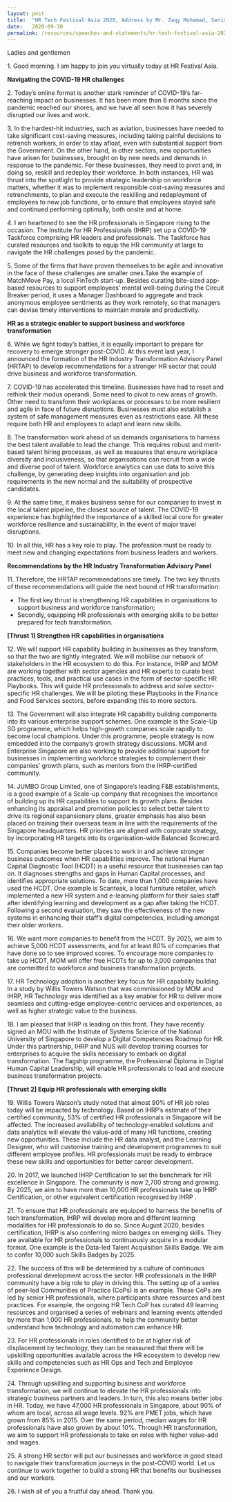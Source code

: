 ```yaml
---
layout: post
title:  "HR Tech Festival Asia 2020, Address by Mr. Zaqy Mohamad, Senior Minister of State, Ministry of Defence and Ministry of Manpower"
date:   2020-09-30
permalink: /resources/speeches-and-statements/hr-tech-festival-asia-2020-address-by-mr-zaqy-mohamad/
---
```

Ladies and gentlemen

1\.  Good morning. I am happy to join you virtually today at HR Festival Asia.

**Navigating the  COVID-19  HR challenges**

2\.  Today’s online format is another stark reminder of COVID-19’s far-reaching impact on businesses. It has been more than 6 months since the pandemic reached our shores, and we have all seen how it has severely disrupted our lives and work.

3\.  In the hardest-hit industries, such as aviation, businesses have needed to take significant cost-saving measures, including taking painful decisions to retrench workers, in order to stay afloat, even with substantial support from the Government. On the other hand, in other sectors, new opportunities have arisen for businesses, brought on by new needs and demands in response to the pandemic. For these businesses, they need to pivot and, in doing so, reskill and redeploy their workforce. In both instances, HR was thrust into the spotlight to provide strategic leadership on workforce matters, whether it was to implement responsible cost-saving measures and retrenchments, to plan and execute the reskilling and redeployment of employees to new job functions, or to ensure that employees stayed safe and continued performing optimally, both onsite and at home.

4\.  I am heartened to see the HR professionals in Singapore rising to the occasion. The Institute for HR Professionals (IHRP) set up a COVID-19 Taskforce comprising HR leaders and professionals. The Taskforce has curated resources and toolkits to equip the HR community at large to navigate the HR challenges posed by the pandemic.

5\.  Some of the firms that have proven themselves to be agile and innovative in the face of these challenges are smaller ones.Take the example of MatchMove Pay, a local FinTech start-up. Besides curating bite-sized app-based resources to support employees’ mental well-being during the  Circuit Breaker period, it uses a Manager Dashboard to aggregate and track anonymous employee sentiments as they work remotely, so that managers can devise timely interventions to maintain morale and productivity.

**HR as a strategic enabler to support business and workforce transformation**

6\.  While we fight today’s battles, it is equally important to prepare for recovery to emerge stronger post-COVID. At this event last year, I announced the formation of the HR Industry Transformation Advisory Panel (HRTAP) to develop recommendations for a stronger HR sector that could drive business and workforce transformation.

7\.  COVID-19 has accelerated this timeline. Businesses have had to reset and rethink their modus operandi. Some need to pivot to new areas of growth. Other need to transform their workplaces or processes to be more resilient and agile in face of future disruptions. Businesses must also establish a system of safe management measures even as restrictions ease. All these require both HR and employees to adapt and learn new skills.

8\.  The transformation work ahead of us demands organisations to harness the best talent available to lead the change. This requires robust and merit-based talent hiring processes, as well as measures that ensure workplace diversity and inclusiveness, so that organisations can recruit from a wide and diverse pool of talent. Workforce analytics can use data to solve this challenge, by generating deep insights into organisation and job requirements in the new normal and the suitability of prospective candidates.

9\.  At the same time, it makes business sense for our companies to invest in the local talent pipeline, the closest source of talent. The COVID-19 experience has highlighted the importance of a skilled local core for greater workforce resilience and sustainability, in the event of major travel disruptions.

10\.  In all this, HR has a key role to play. The profession must be ready to meet new and changing expectations from business leaders and workers.

**Recommendations by the HR Industry Transformation Advisory Panel**

11\.  Therefore, the HRTAP recommendations are timely. The two key thrusts of these recommendations will guide the next bound of HR transformation:

-   The first key thrust is strengthening HR capabilities in organisations to support business and workforce transformation;
-   Secondly, equipping HR professionals with emerging skills to be better prepared for tech transformation.

**[Thrust 1] Strengthen HR capabilities in organisations**

12\.  We will support HR capability building in businesses as they transform, so that the two are tightly integrated. We will mobilise our network of stakeholders in the HR ecosystem to do this. For instance, IHRP and  MOM  are working together with sector agencies and HR experts to curate best practices, tools, and practical use cases in the form of sector-specific HR Playbooks. This will guide HR professionals to address and solve sector-specific HR challenges. We will be piloting these Playbooks in the Finance and Food Services sectors, before expanding this to more sectors.

13\.  The Government will also integrate HR capability building components into its various enterprise support schemes. One example is the Scale-Up SG programme, which helps high-growth companies scale rapidly to become local champions. Under this programme, people strategy is now embedded into the company’s growth strategy discussions. MOM and Enterprise Singapore are also working to provide additional support for businesses in implementing workforce strategies to complement their companies’ growth plans, such as mentors from the IHRP-certified community.

14\.  JUMBO Group Limited, one of Singapore’s leading F&B establishments, is a good example of a Scale-up company that recognises the importance of building up its HR capabilities to support its growth plans. Besides enhancing its appraisal and promotion policies to select better talent to drive its regional expansionary plans, greater emphasis has also been placed on training their overseas team in line with the requirements of the Singapore headquarters. HR priorities are aligned with corporate strategy, by incorporating HR targets into its organisation-wide Balanced Scorecard.

15\.  Companies become better places to work in and achieve stronger business outcomes when HR capabilities improve. The national Human Capital Diagnostic Tool (HCDT) is a useful resource that businesses can tap on. It diagnoses strengths and gaps in Human Capital processes, and identifies appropriate solutions. To date, more than 1,000 companies have used the HCDT. One example is Scanteak, a local furniture retailer, which implemented a new HR system and e-learning platform for their sales staff after identifying learning and development as a gap after taking the HCDT. Following a second evaluation, they saw the effectiveness of the new systems in enhancing their staff’s digital competencies, including amongst their older workers.

16\.  We want more companies to benefit from the HCDT. By 2025, we aim to achieve 5,000 HCDT assessments, and for at least 80% of companies that have done so to see improved scores.  To encourage more companies to take up HCDT, MOM will offer free HCDTs for up to 3,000 companies that are committed to workforce and business transformation projects.

17\.  HR Technology adoption is another key focus for HR capability building. In a study by Willis Towers Watson that was commissioned by MOM and IHRP, HR Technology was identified as a key enabler for HR to deliver more seamless and cutting-edge employee-centric services and experiences, as well as higher strategic value to the business.

18\.  I am pleased that IHRP is leading on this front. They have recently signed an MOU with the Institute of Systems Science of the National University of Singapore to develop a Digital Competencies Roadmap for HR. Under this partnership, IHRP and NUS will develop training courses for enterprises to acquire the skills necessary to embark on digital transformation. The flagship programme, the Professional Diploma in Digital Human Capital Leadership, will enable HR professionals to lead and execute business transformation projects.

**[Thrust 2] Equip HR professionals with emerging skills**

19\.  Willis Towers Watson’s study noted that almost 90% of HR job roles today will be impacted by technology. Based on IHRP’s estimate of their certified community, 53% of certified HR professionals in Singapore will be affected. The increased availability of technology-enabled solutions and data analytics will elevate the value-add of many HR functions, creating new opportunities. These include the HR data analyst, and the Learning Designer, who will customise training and development programmes to suit different employee profiles. HR professionals must be ready to embrace these new skills and opportunities for better career development.

20\.  In 2017, we launched IHRP Certification to set the benchmark for HR excellence in Singapore. The community is now 2,700 strong and growing. By 2025, we aim to have more than 10,000 HR professionals take up IHRP Certification, or other equivalent certification recognised by IHRP .

21\.  To ensure that HR professionals are equipped to harness the benefits of tech transformation, IHRP will develop more and different learning modalities for HR professionals to do so. Since August 2020, besides certification, IHRP is also conferring micro badges on emerging skills. They are available for HR professionals to continuously acquire in a modular format. One example is the Data-led Talent Acquisition Skills Badge. We aim to confer 10,000 such Skills Badges by 2025.

22\.  The success of this will be determined by a culture of continuous professional development across the sector. HR professionals in the IHRP community have a big role to play in driving this. The setting up of a series of peer-led Communities of Practice (CoPs) is an example. These CoPs are led by senior HR professionals, where participants share resources and best practices. For example, the ongoing HR Tech CoP has curated 49 learning resources and organised a series of webinars and learning events attended by more than 1,000 HR professionals, to help the community better understand how technology and automation can enhance HR.

23\.  For HR professionals in roles identified to be at higher risk of displacement by technology, they can be reassured that there will be upskilling opportunities available across the HR ecosystem to develop new skills and competencies such as HR Ops and Tech and Employee Experience Design.

24\.  Through upskilling and supporting business and workforce transformation, we will continue to elevate the HR professionals into strategic business partners and leaders. In turn, this also means better jobs in HR. Today, we have 47,000 HR professionals in Singapore, about 90% of whom are local, across all wage levels. 92% are PMET jobs, which have grown from 85% in 2015. Over the same period, median wages for HR professionals have also grown by about 10%. Through HR transformation, we aim to support HR professionals to take on roles with higher value-add and wages.

25\.  A strong HR sector will put our businesses and workforce in good stead to navigate their transformation journeys in the post-COVID world.  Let us continue to work together to build a strong HR that benefits our businesses and our workers.

26\.  I wish all of you a fruitful day ahead. Thank you.


